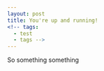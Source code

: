 ```yaml
---
layout: post
title: You're up and running!
<!-- tags:
  - test
  - tags -->
---
```


So something something